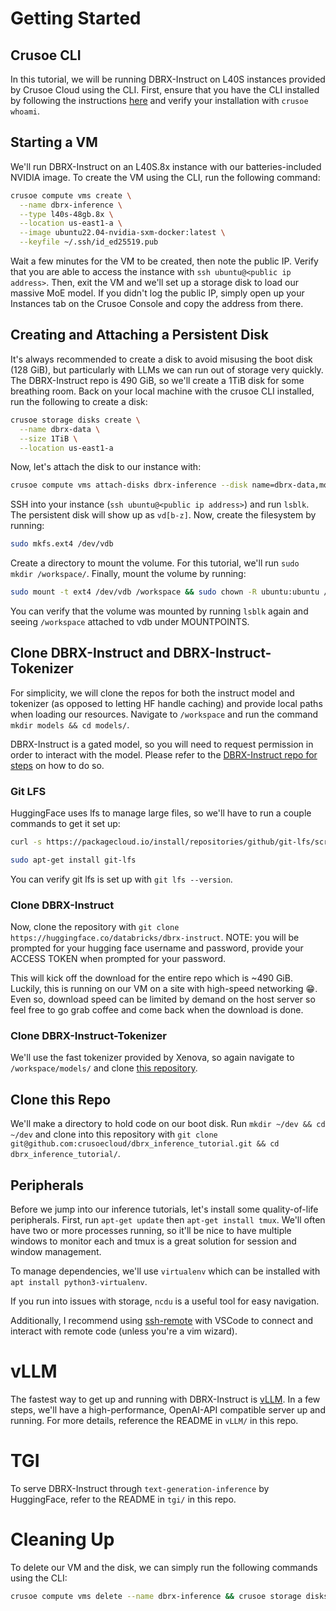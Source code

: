 # Getting Started

## Crusoe CLI
In this tutorial, we will be running DBRX-Instruct on L40S instances provided by Crusoe Cloud using the CLI. First, ensure that you have the CLI installed by following the instructions [here](https://docs.crusoecloud.com/quickstart/installing-the-cli/index.html) and verify your installation with `crusoe whoami`.

## Starting a VM
We'll run DBRX-Instruct on an L40S.8x instance with our batteries-included NVIDIA image. To create the VM using the CLI, run the following command:

```bash
crusoe compute vms create \
  --name dbrx-inference \
  --type l40s-48gb.8x \
  --location us-east1-a \
  --image ubuntu22.04-nvidia-sxm-docker:latest \
  --keyfile ~/.ssh/id_ed25519.pub
```

Wait a few minutes for the VM to be created, then note the public IP. Verify that you are able to access the instance with `ssh ubuntu@<public ip address>`. Then, exit the VM and we'll set up a storage disk to load our massive MoE model. If you didn't log the public IP, simply open up your Instances tab on the Crusoe Console and copy the address from there.

## Creating and Attaching a Persistent Disk
It's always recommended to create a disk to avoid misusing the boot disk (128 GiB), but particularly with LLMs we can run out of storage very quickly. The DBRX-Instruct repo is 490 GiB, so we'll create a 1TiB disk for some breathing room. Back on your local machine with the crusoe CLI installed, run the following to create a disk:

```bash
crusoe storage disks create \
  --name dbrx-data \
  --size 1TiB \
  --location us-east1-a
```

Now, let's attach the disk to our instance with:

```bash
crusoe compute vms attach-disks dbrx-inference --disk name=dbrx-data,mode=read-write
```

SSH into your instance (`ssh ubuntu@<public ip address>`) and run `lsblk`. The persistent disk will show up as `vd[b-z]`. Now, create the filesystem by running:

```bash
sudo mkfs.ext4 /dev/vdb
```

Create a directory to mount the volume. For this tutorial, we'll run `sudo mkdir /workspace/`. Finally, mount the volume by running:

```bash
sudo mount -t ext4 /dev/vdb /workspace && sudo chown -R ubuntu:ubuntu /workspace
```

You can verify that the volume was mounted by running `lsblk` again and seeing `/workspace` attached to vdb under MOUNTPOINTS.

## Clone DBRX-Instruct and DBRX-Instruct-Tokenizer
For simplicity, we will clone the repos for both the instruct model and tokenizer (as opposed to letting HF handle caching) and provide local paths when loading our resources. Navigate to `/workspace` and run the command `mkdir models && cd models/`.

DBRX-Instruct is a gated model, so you will need to request permission in order to interact with the model. Please refer to the [DBRX-Instruct repo for steps](https://huggingface.co/databricks/dbrx-instruct#:~:text=DBRX%20Instruct%20is%20a%20mixture,it%2C%20under%20an%20open%20license.) on how to do so.

### Git LFS
HuggingFace uses lfs to manage large files, so we'll have to run a couple commands to get it set up:

```bash
curl -s https://packagecloud.io/install/repositories/github/git-lfs/script.deb.sh | sudo bash

sudo apt-get install git-lfs
```
You can verify git lfs is set up with `git lfs --version`.

### Clone DBRX-Instruct
Now, clone the repository with `git clone https://huggingface.co/databricks/dbrx-instruct`. NOTE: you will be prompted for your hugging face username and password, provide your ACCESS TOKEN when prompted for your password.

This will kick off the download for the entire repo which is ~490 GiB. Luckily, this is running on our VM on a site with high-speed networking 😁. Even so, download speed can be limited by demand on the host server so feel free to go grab coffee and come back when the download is done.

### Clone DBRX-Instruct-Tokenizer
We'll use the fast tokenizer provided by Xenova, so again navigate to `/workspace/models/` and clone [this repository](https://huggingface.co/Xenova/dbrx-instruct-tokenizer/tree/main).

## Clone this Repo
We'll make a directory to hold code on our boot disk. Run `mkdir ~/dev && cd ~/dev` and clone into this repository with `git clone git@github.com:crusoecloud/dbrx_inference_tutorial.git && cd dbrx_inference_tutorial/`.

## Peripherals
Before we jump into our inference tutorials, let's install some quality-of-life peripherals. First, run `apt-get update` then `apt-get install tmux`. We'll often have two or more processes running, so it'll be nice to have multiple windows to monitor each and tmux is a great solution for session and window management.

To manage dependencies, we'll use `virtualenv` which can be installed with `apt install python3-virtualenv`.

If you run into issues with storage, `ncdu` is a useful tool for easy navigation.

Additionally, I recommend using [ssh-remote](https://code.visualstudio.com/docs/remote/ssh#_connect-to-a-remote-host) with VSCode to connect and interact with remote code (unless you're a vim wizard).

# vLLM
The fastest way to get up and running with DBRX-Instruct is [vLLM](https://github.com/vllm-project/vllm). In a few steps, we'll have a high-performance, OpenAI-API compatible server up and running. For more details, reference the README in `vLLM/` in this repo.

# TGI
To serve DBRX-Instruct through `text-generation-inference` by HuggingFace, refer to the README in `tgi/` in this repo.

# Cleaning Up
To delete our VM and the disk, we can simply run the following commands using the CLI:

```bash
crusoe compute vms delete --name dbrx-inference && crusoe storage disks delete dbrx-data
```

